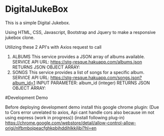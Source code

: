 # DigitalJukeBox
This is a simple Digital Jukebox.

Using HTML, CSS, Javascript, Bootstrap and Jquery to make a responsive jukebox clone.

Utilizing these 2 API's with Axios request to call
1. ALBUMS
This service provides a JSON array of albums available.
SERVICE API URL:
https://stg-resque.hakuapp.com/albums.json
RETURNS JSON OBJECT ARRAY:
2. SONGS
This service provides a list of songs for a specific album.
SERVICE API URL:
https://stg-resque.hakuapp.com/songs.json?album_id=1
INPUT PARAMETER: album_id (integer)
RETURNS JSON OBJECT ARRAY:

#Development Demo

Before deploying development demo install this google chrome plugin:
(Due to Cors error unrelated to axios, Api cant handle cors also because im not using express
(work in progress))
(install following plug-in)
https://chrome.google.com/webstore/detail/allow-control-allow-origi/nlfbmbojpeacfghkpbjhddihlkkiljbi?hl=en





